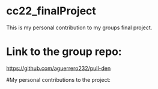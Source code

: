 # cc22_finalProject
This is my personal contribution to my groups final project. 

# Link to the group repo:
https://github.com/aguerrero232/pull-den

#My personal contributions to the project:

